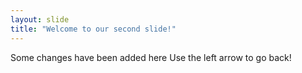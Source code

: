 ```yaml
---
layout: slide
title: "Welcome to our second slide!"
---
```

Some changes have been added here
Use the left arrow to go back!
